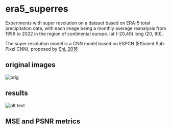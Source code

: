 # era5_superres
Experiments with super resolution on a dataset based on ERA-5 total precipitation data, with each image being a monthly average reanalysis from 1959 to 2022 in the region of continental europe. lat (-20,40) long (20, 80).

The super resolution model is a CNN model based on ESPCN (Efficient Sub-Pixel CNN), proposed by [Shi, 2016](https://arxiv.org/abs/1609.05158)

## original images 
![orig](http://url/to/img.png)

## results
![alt text](http://url/to/img.png)

## MSE and PSNR metrics 
